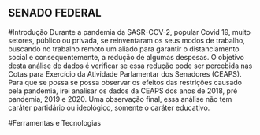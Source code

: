 ## SENADO FEDERAL
#Introdução
Durante a pandemia da SASR-COV-2, popular Covid 19, muito setores, público ou privada, se reinventaram os seus modos de trabalho, buscando no trabalho remoto um aliado para garantir o distanciamento social e consequentemente, a redução de algumas despesas. 
O objetivo desta análise de dados é verificar se essa redução pode ser percebida nas Cotas para Exercício da Atividade Parlamentar dos Senadores (CEAPS). 
Para que se possa se possa observar os efeitos das restrições causado pela pandemia, irei analisar os dados da CEAPS dos anos de 2018, pré pandemia, 2019 e 2020. Uma observação final, essa análise não tem caráter partidário ou ideológico, somente o caráter educativo.

#Ferramentas e Tecnologias
